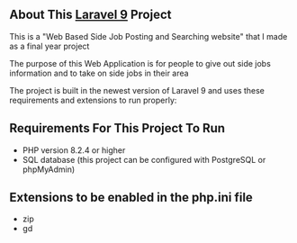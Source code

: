 ## About This [Laravel 9](https://laravel.com/docs/9.x/releases) Project

This is a "Web Based Side Job Posting and Searching website" that I made as a final year project

The purpose of this Web Application is for people to give out side jobs information and to take on side jobs in their area

The project is built in the newest version of Laravel 9 and uses these requirements and extensions to run properly:

## Requirements For This Project To Run
- PHP version 8.2.4 or higher
- SQL database (this project can be configured with PostgreSQL or phpMyAdmin)

## Extensions to be enabled in the php.ini file
- zip
- gd
